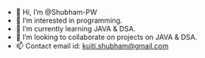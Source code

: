 - 👋 Hi, I’m @Shubham-PW
- 👀 I’m interested in programming.
- 🌱 I’m currently learning JAVA & DSA.
- 💞️ I’m looking to collaborate on projects on JAVA & DSA.
- 📫 Contact email id: kuiti.shubham@gmail.com

<!---
Shubham-PW/Shubham-PW is a ✨ special ✨ repository because its `README.md` (this file) appears on your GitHub profile.
You can click the Preview link to take a look at your changes.
--->
